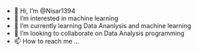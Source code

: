 - 👋 Hi, I’m @Nisar1394
- 👀 I’m interested in machine learning
- 🌱 I’m currently learning Data Ananlysis and machine learning
- 💞️ I’m looking to collaborate on Data Analysis programming
- 📫 How to reach me ...

<!---
Nisar1394/Nisar1394 is a ✨ special ✨ repository because its `README.md` (this file) appears on your GitHub profile.
You can click the Preview link to take a look at your changes.
--->
